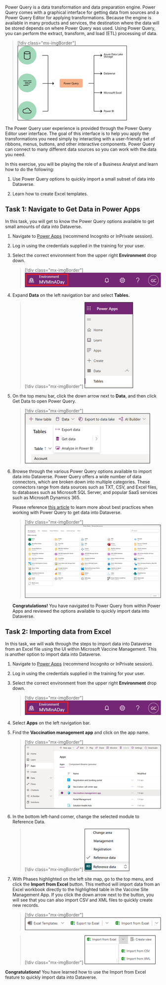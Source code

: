 Power Query is a data transformation and data preparation engine. Power Query comes with a graphical interface for getting data from sources and a Power Query Editor for applying transformations. Because the engine is available in many products and services, the destination where the data will be stored depends on where Power Query was used. Using Power Query, you can perform the extract, transform, and load (ETL) processing of data.

> [!div class="mx-imgBorder"]
> [![Diagram of Power Query input, transformation, and destination.](../media/power-query-diagram.png)](../media/power-query-diagram.png#lightbox)

The Power Query user experience is provided through the Power Query Editor user interface. The goal of this interface is to help you apply the transformations you need simply by interacting with a user-friendly set of ribbons, menus, buttons, and other interactive components. Power Query can connect to many different data sources so you can work with the data you need.

In this exercise, you will be playing the role of a Business Analyst and learn how to do the following:

1.  Use Power Query options to quickly import a small subset of data into Dataverse.

1.  Learn how to create Excel templates.

## Task 1: Navigate to Get Data in Power Apps

In this task, you will get to know the Power Query options available to get small amounts of data into Dataverse.

1.  Navigate to [Power Apps](https://make.powerapps.com/?azure-portal=true) (recommend Incognito or InPrivate session).

1.  Log in using the credentials supplied in the training for your user.

1.  Select the correct environment from the upper right **Environment** drop down.

	> [!div class="mx-imgBorder"]
	> [![Screenshot of the Environment drop down menu.](../media/environment.png)](../media/environment.png#lightbox)

1.  Expand **Data** on the left navigation bar and select **Tables.**

	> [!div class="mx-imgBorder"]
	> [![Screenshot of the expanded Data menu with tables selected.](../media/data-menu.png)](../media/data-menu.png#lightbox)

1.  On the top menu bar, click the down arrow next to **Data**, and then click Get Data to open Power Query.

	> [!div class="mx-imgBorder"]
	> [![Screenshot of the Data menu with Get Data selected.](../media/get-data.png)](../media/get-data.png#lightbox)

1.  Browse through the various Power Query options available to import data into Dataverse. Power Query offers a wide number of data connectors, which are broken down into multiple categories. These connectors range from data sources such as TXT, CSV, and Excel files, to databases such as Microsoft SQL Server, and popular SaaS services such as Microsoft Dynamics 365.

    Please reference [this article](/power-query/best-practices/?azure-portal=true) to learn more about best practices when working with Power Query to get data into Dataverse.

	> [!div class="mx-imgBorder"]
	> [![Screenshot of the Power Query data sources available.](../media/data-sources.png)](../media/data-sources.png#lightbox)

    **Congratulations!** You have navigated to Power Query from within Power Apps and reviewed the options available to quickly import data into Dataverse.

## Task 2: Importing data from Excel 

In this task, we will walk through the steps to import data into Dataverse from an Excel file using the UI within Microsoft Vaccine Management. This is another option to import data into Dataverse.

1.  Navigate to [Power Apps](https://make.powerapps.com/?azure-portal=true) (recommend Incognito or InPrivate session).

1.  Log in using the credentials supplied in the training for your user.

1.  Select the correct environment from the upper right **Environment** drop down.

	> [!div class="mx-imgBorder"]
	> [![Screenshot of the Environment drop down menu with an environment selected.](../media/environment.png)](../media/environment.png#lightbox)

1.  Select **Apps** on the left navigation bar.

1.  Find the **Vaccination management app** and click on the app name.

	> [!div class="mx-imgBorder"]
	> [![Screenshot of Vaccination management app selected in the apps menu.](../media/vaccination-management-app.png)](../media/vaccination-management-app.png#lightbox) 

1.  In the bottom left-hand corner, change the selected module to Reference Data.

	> [!div class="mx-imgBorder"]
	> [![Screenshot of the selected module set to Reference Data.](../media/reference-data.png)](../media/reference-data.png#lightbox)

1.  With Phases highlighted on the left site map, go to the top menu, and click the **Import from Excel** button. This method will import data from an Excel workbook directly to the highlighted table in the Vaccine Site Management App. If you click the down arrow next to the button, you will see that you can also import CSV and XML files to quickly create new records.

	> [!div class="mx-imgBorder"]
	> [![Screenshot of the Import from Excel menu.](../media/excel-import.png)](../media/excel-import.png#lightbox)

	> [!div class="mx-imgBorder"]
	> [![Screenshot of the Import from Excel options.](../media/import-options.png)](../media/import-options.png#lightbox)

**Congratulations!** You have learned how to use the Import from Excel feature to quickly import data into Dataverse.

